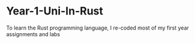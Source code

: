 # Year-1-Uni-In-Rust
To learn the Rust programming language, I re-coded most of my first year assignments and labs
